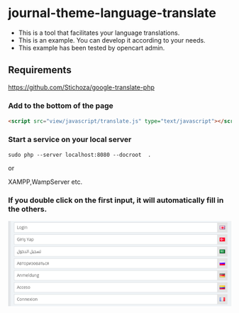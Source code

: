 # journal-theme-language-translate

- This is a tool that facilitates your language translations.
- This is an example. You can develop it according to your needs.
- This example has been tested by opencart admin.

## Requirements

https://github.com/Stichoza/google-translate-php

### Add to the bottom of the page
```HTML
<script src="view/javascript/translate.js" type="text/javascript"></script>
```

### Start a service on your local server

```shell
sudo php --server localhost:8080 --docroot  .
```

or

XAMPP,WampServer etc.

### If you double click on the first input, it will automatically fill in the others.

![image](example.png)

